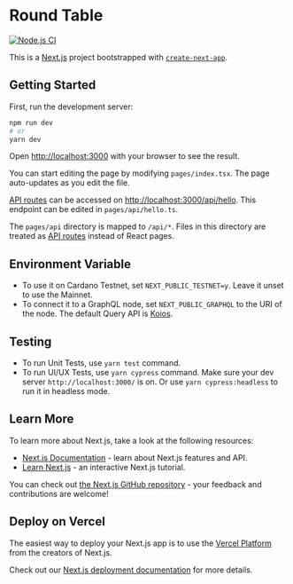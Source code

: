 # Round Table

[![Node.js CI](https://github.com/ADAOcommunity/round-table/actions/workflows/node.js.yml/badge.svg)](https://github.com/ADAOcommunity/round-table/actions/workflows/node.js.yml)

This is a [Next.js](https://nextjs.org/) project bootstrapped with [`create-next-app`](https://github.com/vercel/next.js/tree/canary/packages/create-next-app).

## Getting Started

First, run the development server:

```bash
npm run dev
# or
yarn dev
```

Open [http://localhost:3000](http://localhost:3000) with your browser to see the result.

You can start editing the page by modifying `pages/index.tsx`. The page auto-updates as you edit the file.

[API routes](https://nextjs.org/docs/api-routes/introduction) can be accessed on [http://localhost:3000/api/hello](http://localhost:3000/api/hello). This endpoint can be edited in `pages/api/hello.ts`.

The `pages/api` directory is mapped to `/api/*`. Files in this directory are treated as [API routes](https://nextjs.org/docs/api-routes/introduction) instead of React pages.

## Environment Variable

* To use it on Cardano Testnet, set `NEXT_PUBLIC_TESTNET=y`. Leave it unset to use the Mainnet.
* To connect it to a GraphQL node, set `NEXT_PUBLIC_GRAPHQL` to the URI of the node. The default Query API is [Koios](https://www.koios.rest/).

## Testing

* To run Unit Tests, use `yarn test` command.
* To run UI/UX Tests, use `yarn cypress` command. Make sure your dev server `http://localhost:3000/` is on. Or use `yarn cypress:headless` to run it in headless mode.

## Learn More

To learn more about Next.js, take a look at the following resources:

- [Next.js Documentation](https://nextjs.org/docs) - learn about Next.js features and API.
- [Learn Next.js](https://nextjs.org/learn) - an interactive Next.js tutorial.

You can check out [the Next.js GitHub repository](https://github.com/vercel/next.js/) - your feedback and contributions are welcome!

## Deploy on Vercel

The easiest way to deploy your Next.js app is to use the [Vercel Platform](https://vercel.com/new?utm_medium=default-template&filter=next.js&utm_source=create-next-app&utm_campaign=create-next-app-readme) from the creators of Next.js.

Check out our [Next.js deployment documentation](https://nextjs.org/docs/deployment) for more details.
